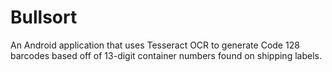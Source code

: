 # Bullsort
An Android application that uses Tesseract OCR to generate Code 128 barcodes based off of 13-digit container numbers found on shipping labels.
